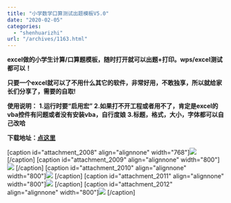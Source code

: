 ```yaml
---
title: "小学数学口算测试出题模板V5.0"
date: "2020-02-05"
categories: 
  - "shenhuarizhi"
url: "/archives/1163.html"
---
```


**excel做的小学生计算/口算题模板，随时打开就可以出题+打印。wps/excel测试都可以！**

**只要一个excel就可以了不用什么其它的软件，非常好用，不敢独享，所以就给家长们分享了，需要的自取!**

**使用说明：** **1.运行时要“启用宏”** **2.如果打不开工程或者用不了，肯定是excel的vba控件有问题或者没有安装vba，自行度娘** **3.标题，格式，大小，字体都可以自己改哈**

**下载地址：[点这里](https://www.lanzoui.com/i91h75e)**

\[caption id="attachment\_2008" align="alignnone" width="768"\][![](https://img.zhoujie218.top/wp-content/uploads/2021/07/20210711144629.jpg)](https://img.zhoujie218.top/wp-content/uploads/2021/07/20210711144629.jpg) \[/caption\] \[caption id="attachment\_2009" align="alignnone" width="800"\][![](https://img.zhoujie218.top/wp-content/uploads/2021/07/20210711144636.jpg)](https://img.zhoujie218.top/wp-content/uploads/2021/07/20210711144636.jpg) \[/caption\] \[caption id="attachment\_2010" align="alignnone" width="800"\][![](https://img.zhoujie218.top/wp-content/uploads/2021/07/20210711144638.jpg)](https://img.zhoujie218.top/wp-content/uploads/2021/07/20210711144638.jpg) \[/caption\] \[caption id="attachment\_2011" align="alignnone" width="800"\][![](https://img.zhoujie218.top/wp-content/uploads/2021/07/20210711144645.jpg)](https://img.zhoujie218.top/wp-content/uploads/2021/07/20210711144645.jpg) \[/caption\] \[caption id="attachment\_2012" align="alignnone" width="800"\][![](https://img.zhoujie218.top/wp-content/uploads/2021/07/20210711144647.jpg)](https://img.zhoujie218.top/wp-content/uploads/2021/07/20210711144647.jpg) \[/caption\]
